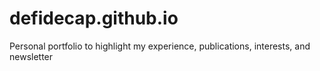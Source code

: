 # defidecap.github.io
Personal portfolio to highlight my experience, publications, interests, and newsletter
